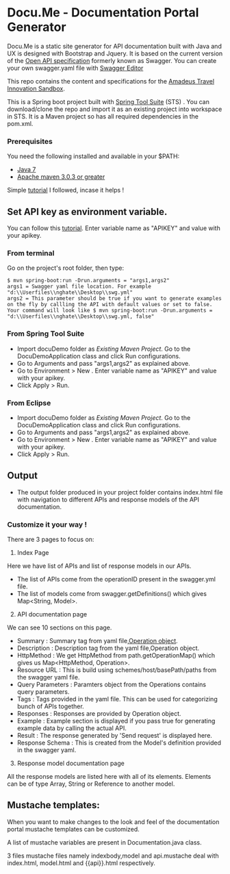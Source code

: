 Docu.Me - Documentation Portal Generator
=================================
Docu.Me is a static site generator for API documentation built with Java and UX is designed with Bootstrap and Jquery.
It is based on the current version of the [Open API specification](https://github.com/OAI/OpenAPI-Specification) formerly known as Swagger.
You can create your own swagger.yaml file with [Swagger Editor](http://editor.swagger.io/#/)

This repo contains the content and specifications for the [Amadeus Travel Innovation Sandbox](https://sandbox.amadeus.com).  

This is a Spring boot project built with [Spring Tool Suite](https://spring.io/tools/sts/all) (STS) .
You can download/clone the repo and import it as an existing project into workspace in STS.
It is a Maven project so has all required dependencies in the pom.xml.

### Prerequisites
You need the following installed and available in your $PATH:

* [Java 7](http://www.oracle.com/technetwork/java/javase/downloads/jdk8-downloads-2133151.html)
* [Apache maven 3.0.3 or greater](http://maven.apache.org/install.html)

Simple [tutorial](https://www.mkyong.com/maven/how-to-install-maven-in-windows/) I followed, incase it helps !

## Set API key as environment variable.
You can follow this [tutorial](https://www.java.com/en/download/help/path.xml).
Enter variable name as "APIKEY" and value with your apikey.

### From terminal

Go on the project's root folder, then type:

	$ mvn spring-boot:run -Drun.arguments = "args1,args2"
	args1 = Swagger yaml file location. For example "d:\\Userfiles\\nghate\\Desktop\\swg.yml"
	args2 = This parameter should be true if you want to generate examples on the fly by callling the API with default values or set to false.
	Your command will look like $ mvn spring-boot:run -Drun.arguments = "d:\\Userfiles\\nghate\\Desktop\\swg.yml, false"

### From Spring Tool Suite

* Import docuDemo folder as *Existing Maven Project*. Go to the DocuDemoApplication class and click Run configurations.
* Go to Arguments and pass  "args1,args2" as explained above.
* Go to Environment > New . Enter variable name as "APIKEY" and value with your apikey.
* Click Apply > Run.

### From Eclipse

* Import docuDemo folder as *Existing Maven Project*. Go to the DocuDemoApplication class and click Run configurations.
* Go to Arguments and pass  "args1,args2" as explained above.
* Go to Environment > New . Enter variable name as "APIKEY" and value with your apikey.
* Click Apply > Run.

## Output

* The output folder produced in your project folder contains index.html file with navigation to different APIs and response models of the API documentation.

### Customize it your way !

There are 3 pages to focus on:

1. Index Page

Here we have list of APIs and list of response models in our APIs.

* The list of APIs come from the operationID present in the swagger.yml file.
* The list of models come from swagger.getDefinitions() which gives Map<String, Model>.


2. API documentation page

We can see 10 sections on this page.

* Summary : Summary tag from yaml file,[Operation object](https://github.com/OAI/OpenAPI-Specification/blob/master/versions/2.0.md#operationObject).
* Description : Description tag from the yaml file,Operation object.
* HttpMethod : We get HttpMethod from path.getOperationMap() which gives us Map<HttpMethod, Operation>.
* Resource URL : This is build using  schemes/host/basePath/paths from the swagger yaml file.
* Query Parameters : Paramters object from the Operations contains query parameters.
* Tags : Tags provided in the yaml file. This can be used for categorizing bunch of APIs together.
* Responses : Responses are provided by Operation object.
* Example : Example section is displayed if you pass true for generating example data by calling the actual API.
* Result : The response generated by 'Send request' is displayed here.
* Response Schema : This is created from the Model's definition provided in the swagger yaml.

3. Response model documentation page

All the response models are listed here with all of its elements. Elements can be of type Array, String or Reference to another model.

## Mustache templates:

When you want to make changes to the look and feel of the documentation portal mustache templates can be customized.

A list of mustache variables are present in Documentation.java class.

3 files mustache files namely indexbody,model and api.mustache deal with index.html, model.html and {{api}}.html respectively.